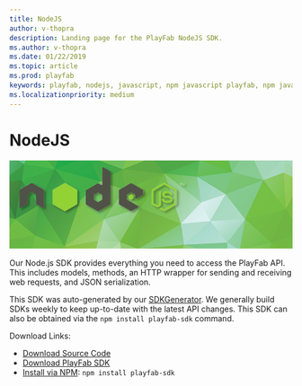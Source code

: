 ```yaml
---
title: NodeJS
author: v-thopra
description: Landing page for the PlayFab NodeJS SDK. 
ms.author: v-thopra
ms.date: 01/22/2019
ms.topic: article
ms.prod: playfab
keywords: playfab, nodejs, javascript, npm javascript playfab, npm javascript
ms.localizationpriority: medium
---
```


# NodeJS

![NodeJS](./media/nodejs1.png)

Our Node.js SDK provides everything you need to access the PlayFab API. This includes models, methods, an HTTP wrapper for sending and receiving web requests, and JSON serialization.

This SDK was auto-generated by our [SDKGenerator](../sdkgenerator/index.md). We generally build SDKs weekly to keep up-to-date with the latest API changes. This SDK can also be obtained via the `npm install playfab-sdk` command.

Download Links:

- [Download Source Code](https://github.com/PlayFab/NodeSDK)
- [Download PlayFab SDK](https://api.playfab.com/downloads/js-node)
- [Install via NPM](https://www.npmjs.com/package/playfab-sdk): `npm install playfab-sdk`